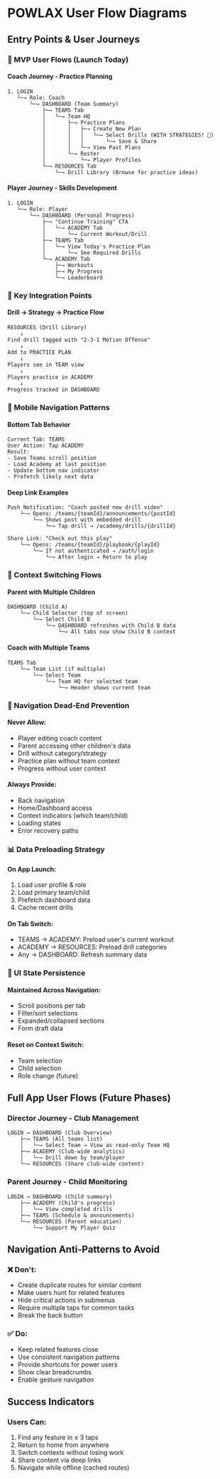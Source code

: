 # POWLAX User Flow Diagrams

## Entry Points & User Journeys

### 🚀 MVP User Flows (Launch Today)

#### Coach Journey - Practice Planning
```
1. LOGIN
   └─→ Role: Coach
       └─→ DASHBOARD (Team Summary)
           ├─→ TEAMS Tab
           │   └─→ Team HQ
           │       ├─→ Practice Plans
           │       │   ├─→ Create New Plan
           │       │   │   └─→ Select Drills (WITH STRATEGIES! 🎯)
           │       │   │       └─→ Save & Share
           │       │   └─→ View Past Plans
           │       └─→ Roster
           │           └─→ Player Profiles
           └─→ RESOURCES Tab
               └─→ Drill Library (Browse for practice ideas)
```

#### Player Journey - Skills Development
```
1. LOGIN
   └─→ Role: Player
       └─→ DASHBOARD (Personal Progress)
           ├─→ "Continue Training" CTA
           │   └─→ ACADEMY Tab
           │       └─→ Current Workout/Drill
           ├─→ TEAMS Tab
           │   └─→ View Today's Practice Plan
           │       └─→ See Required Drills
           └─→ ACADEMY Tab
               ├─→ Workouts
               ├─→ My Progress
               └─→ Leaderboard
```

### 🎯 Key Integration Points

#### Drill → Strategy → Practice Flow
```
RESOURCES (Drill Library)
    ↓
Find drill tagged with "2-3-1 Motion Offense"
    ↓
Add to PRACTICE PLAN
    ↓
Players see in TEAM view
    ↓
Players practice in ACADEMY
    ↓
Progress tracked in DASHBOARD
```

### 📱 Mobile Navigation Patterns

#### Bottom Tab Behavior
```
Current Tab: TEAMS
User Action: Tap ACADEMY
Result: 
- Save Teams scroll position
- Load Academy at last position
- Update bottom nav indicator
- Prefetch likely next data
```

#### Deep Link Examples
```
Push Notification: "Coach posted new drill video"
    └─→ Opens: /teams/{teamId}/announcements/{postId}
        └─→ Shows post with embedded drill
            └─→ Tap drill → /academy/drills/{drillId}

Share Link: "Check out this play"
    └─→ Opens: /teams/{teamId}/playbook/{playId}
        └─→ If not authenticated → /auth/login
            └─→ After login → Return to play
```

### 🔄 Context Switching Flows

#### Parent with Multiple Children
```
DASHBOARD (Child A)
    └─→ Child Selector (top of screen)
        └─→ Select Child B
            └─→ DASHBOARD refreshes with Child B data
                └─→ All tabs now show Child B context
```

#### Coach with Multiple Teams
```
TEAMS Tab
    └─→ Team List (if multiple)
        └─→ Select Team
            └─→ Team HQ for selected team
                └─→ Header shows current team
```

### 🚫 Navigation Dead-End Prevention

#### Never Allow:
- Player editing coach content
- Parent accessing other children's data  
- Drill without category/strategy
- Practice plan without team context
- Progress without user context

#### Always Provide:
- Back navigation
- Home/Dashboard access
- Context indicators (which team/child)
- Loading states
- Error recovery paths

### 📊 Data Preloading Strategy

#### On App Launch:
1. Load user profile & role
2. Load primary team/child
3. Prefetch dashboard data
4. Cache recent drills

#### On Tab Switch:
- TEAMS → ACADEMY: Preload user's current workout
- ACADEMY → RESOURCES: Preload drill categories
- Any → DASHBOARD: Refresh summary data

### 🎨 UI State Persistence

#### Maintained Across Navigation:
- Scroll positions per tab
- Filter/sort selections
- Expanded/collapsed sections
- Form draft data

#### Reset on Context Switch:
- Team selection
- Child selection
- Role change (future)

## Full App User Flows (Future Phases)

### Director Journey - Club Management
```
LOGIN → DASHBOARD (Club Overview)
    ├─→ TEAMS (All teams list)
    │   └─→ Select Team → View as read-only Team HQ
    ├─→ ACADEMY (Club-wide analytics)
    │   └─→ Drill down by team/player
    └─→ RESOURCES (Share club-wide content)
```

### Parent Journey - Child Monitoring
```
LOGIN → DASHBOARD (Child summary)
    ├─→ ACADEMY (Child's progress)
    │   └─→ View completed drills
    ├─→ TEAMS (Schedule & announcements)
    └─→ RESOURCES (Parent education)
        └─→ Support My Player Quiz
```

## Navigation Anti-Patterns to Avoid

### ❌ Don't:
- Create duplicate routes for similar content
- Make users hunt for related features
- Hide critical actions in submenus
- Require multiple taps for common tasks
- Break the back button

### ✅ Do:
- Keep related features close
- Use consistent navigation patterns
- Provide shortcuts for power users
- Show clear breadcrumbs
- Enable gesture navigation

## Success Indicators

### Users Can:
1. Find any feature in ≤ 3 taps
2. Return to home from anywhere
3. Switch contexts without losing work
4. Share content via deep links
5. Navigate while offline (cached routes)